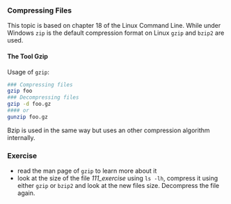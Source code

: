 ### Compressing Files
This topic is based on chapter 18 of the Linux Command Line.
While under Windows `zip` is the default compression format on Linux `gzip` and `bzip2` are used.

#### The Tool Gzip
Usage of `gzip`:

~~~~~ bash
### Compressing files
gzip foo
### Decompressing files
gzip -d foo.gz
#### or
gunzip foo.gz
~~~~~

Bzip is used in the same way but uses an other compression algorithm internally.

### Exercise
- read the man page of `gzip` to learn more about it
- look at the size of the file *111_exercise* using `ls -lh`, compress it using either `gzip` or `bzip2` and look at the new files size. Decompress the file again.
